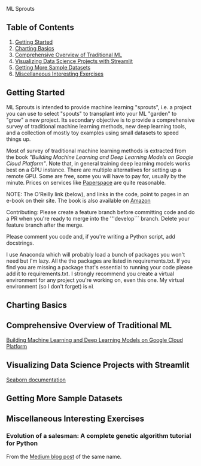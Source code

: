  ML Sprouts

## Table of Contents
1. [Getting Started](#overview)
2. [Charting Basics](#charting)
3. [Comprehensive Overview of Traditional ML](#ml_foundation)
4. [Visualizing Data Science Projects with Streamlit](#streamlit)
5. [Getting More Sample Datasets](#tensorflow_ds)
6. [Miscellaneous Interesting Exercises](#misc)

<a name="overview"></a>
## Getting Started

ML Sprouts is intended to provide machine learning "sprouts", i.e. a project you can use to select
"spouts" to transplant into your ML "garden" to "grow" a new project. Its secondary objective is to
provide a comprehensive survey of traditional machine learning methods, new deep learning tools, and
a collection of mostly toy examples using small datasets to speed things up.

Most of survey of traditional machine learning methods is extracted from the book _"Building Machine Learning
and Deep Learning Models on Google Cloud Platform"_. Note that, in general training deep learning models works
best on a GPU instance. There are multiple alternatives for setting up a remote GPU. Some are free, some you
will have to pay for, usually by the minute. Prices on services like [Paperspace](https://www.paperspace.com/)
are quite reasonable.

NOTE: The O'Reilly link (below), and links in the code, point to pages in an e-book on their site. The book is
also available on [Amazon](https://www.amazon.com/Building-Machine-Learning-Models-Platform/dp/1484244699/ref=sr_1_1?keywords=Building+Machine+Learning+and+Deep+Learning+Models+on+Google+Cloud+Platform&qid=1573062357&sr=8-1)

Contributing: Please create a feature branch before committing code and do a PR when you're ready to
merge into the '''develop``` branch. Delete your feature branch after the merge.

Please comment you code and, if you're writing a Python script, add docstrings.

I use Anaconda which will probably load a bunch of packages you won't need but I'm lazy. All the the packages
are listed in requirements.txt. If you find you are missing a package that's essential to running your code
please add it to requirements.txt. I strongly recommend you create a virtual environment for any project you're
working on, even this one. My virtual environment (so I don't forget) is ```ml```

<a name="charting"></a>
## Charting Basics

<a name="ml_foundation"></a>
## Comprehensive Overview of Traditional ML
[Building Machine Learning and Deep Learning Models on Google Cloud Platform](https://learning.oreilly.com/library/view/building-machine-learning/9781484244708/html/Part_3.xhtml)

<a name="streamlit"></a>
## Visualizing Data Science Projects with Streamlit
[Seaborn documentation](https://seaborn.pydata.org/tutorial.html)

<a name="tensorflow_ds"></a>
## Getting More Sample Datasets

<a name="misc"></a>
## Miscellaneous Interesting Exercises

### Evolution of a salesman: A complete genetic algorithm tutorial for Python
From the [Medium blog post](https://towardsdatascience.com/evolution-of-a-salesman-a-complete-genetic-algorithm-tutorial-for-python-6fe5d2b3ca35) of the same name.